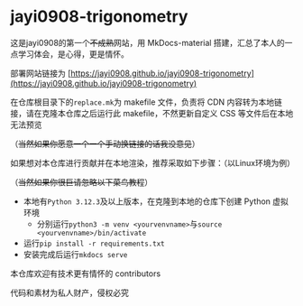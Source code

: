 # jayi0908-trigonometry

这是jayi0908的第一个~~不成熟~~网站，用 MkDocs-material 搭建，汇总了本人的一点学习体会，是心得，更是情怀。

部署网站链接为 [https://jayi0908.github.io/jayi0908-trigonometry](https://jayi0908.github.io/jayi0908-trigonometry)

在仓库根目录下的```replace.mk```为 makefile 文件，负责将 CDN 内容转为本地链接，请在克隆本仓库之后运行此 makefile，不然更新自定义 CSS 等文件后在本地无法预览

（<del>当然如果你愿意一个一个手动换链接的话我没意见</del>）

如果想对本仓库进行贡献并在本地渲染，推荐采取如下步骤：（以Linux环境为例）

（<del>当然如果你很巨请忽略以下菜鸟教程</del>）

- 本地有```Python 3.12.3```及以上版本，在克隆到本地的仓库下创建 Python 虚拟环境
  - 分别运行```python3 -m venv <yourvenvname>```与```source <yourvenvname>/bin/activate```
- 运行```pip install -r requirements.txt```
- 安装完成后运行```mkdocs serve```

本仓库欢迎有技术更有情怀的 contributors

代码和素材为私人财产，侵权必究
